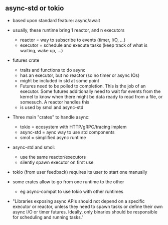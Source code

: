 ## async-std or tokio
* based upon standard feature: async/await
* usually, these runtime bring 1 reactor, and n executors
    * reactor = way to subscribe to events (timer, I/O, ...)
    * executor = schedule and execute tasks (keep track of what is waiting, wake up, ...)
* futures crate
    * traits and functions to do async
    * has an executor, but no reactor (so no timer or async IOs)
    * might be included in std at some point
    * Futures need to be polled to completion. This is the job of an executor. Some futures additionally need to wait for events from the kernel to know when there might be data ready to read from a file, or somesuch. A reactor handles this
    * is used by smol and async-std
* Three main "crates" to handle async:
    * tokio = ecosystem with HTTP/gRPC/tracing implem
    * async-std = aync way to use std components
    * smol = simplified async runtime
* async-std and smol:
    * use the same reactor/executors
    * silently spawn executor on first use
* tokio (from user feedback) requires its user to start one manually

* some crates allow to go from one runtime to the other
    * eg async-compat to use tokio with other runtimes


* "Libraries exposing async APIs should not depend on a specific executor or reactor, unless they need to spawn tasks or define their own async I/O or timer futures. Ideally, only binaries should be responsible for scheduling and running tasks."